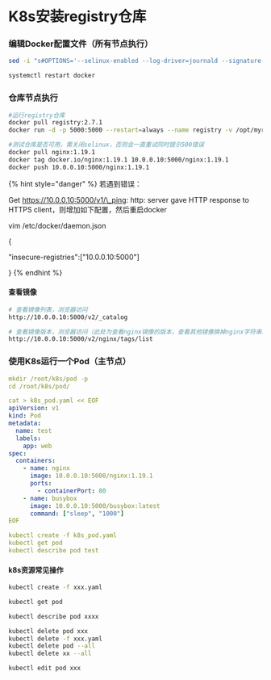# K8s安装registry仓库

### 编辑Docker配置文件（所有节点执行）

```bash
sed -i "s#OPTIONS='--selinux-enabled --log-driver=journald --signature-verification=false'#OPTIONS='--selinux-enabled --log-driver=journald --signature-verification=false --registry-mirror=https://registry.docker-cn.com --insecure-registry=10.0.0.10:5000'#g" /etc/sysconfig/docker

systemctl restart docker

```

### 仓库节点执行

```bash
#运行registry仓库
docker pull registry:2.7.1
docker run -d -p 5000:5000 --restart=always --name registry -v /opt/myregistry:/var/lib/registry docker.io/registry:2.7.1

#测试仓库是否可用，需关闭selinux，否则会一直重试同时提示500错误
docker pull nginx:1.19.1
docker tag docker.io/nginx:1.19.1 10.0.0.10:5000/nginx:1.19.1
docker push 10.0.0.10:5000/nginx:1.19.1

```

{% hint style="danger" %}
若遇到错误：

Get https://10.0.0.10:5000/v1/\_ping: http: server gave HTTP response to HTTPS client，则增加如下配置，然后重启docker

vim /etc/docker/daemon.json

{

&#x20;   "insecure-registries":\["10.0.0.10:5000"]

}
{% endhint %}

#### 查看镜像

```bash
# 查看镜像列表，浏览器访问
http://10.0.0.10:5000/v2/_catalog

# 查看镜像版本，浏览器访问（此处为查看nginx镜像的版本，查看其他镜像换掉nginx字符串即可）
http://10.0.0.10:5000/v2/nginx/tags/list
```



### 使用K8s运行一个Pod（主节点）

```yaml
mkdir /root/k8s/pod -p
cd /root/k8s/pod/

cat > k8s_pod.yaml << EOF
apiVersion: v1
kind: Pod
metadata:
  name: test
  labels:
    app: web
spec:
  containers:
    - name: nginx
      image: 10.0.0.10:5000/nginx:1.19.1
      ports:
        - containerPort: 80
    - name: busybox
      image: 10.0.0.10:5000/busybox:latest
      command: ["sleep", "1000"]
EOF

kubectl create -f k8s_pod.yaml
kubectl get pod
kubectl describe pod test

```

#### k8s资源常见操作

```bash
kubectl create -f xxx.yaml

kubectl get pod

kubectl describe pod xxxx

kubectl delete pod xxx
kubectl delete -f xxx.yaml
kubectl delete pod --all
kubectl delete xx --all

kubectl edit pod xxx
```
